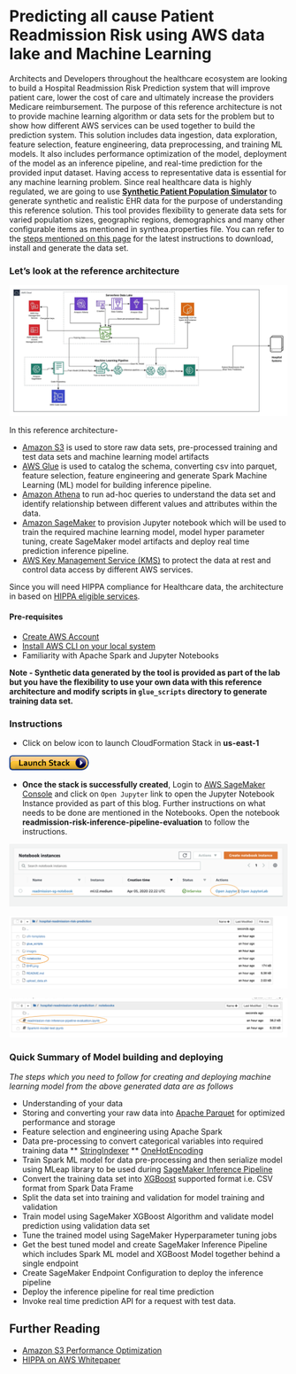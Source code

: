 # Predicting all cause Patient Readmission Risk using AWS data lake and Machine Learning

Architects and Developers throughout the healthcare ecosystem are looking to build a Hospital Readmission Risk Prediction system that will improve patient care, lower the cost of care and ultimately increase the providers Medicare reimbursement. The purpose of this reference architecture is not to provide machine learning algorithm or data sets for the problem but to show how different AWS services can be used together to build the prediction system. This solution includes data ingestion, data exploration, feature selection, feature engineering, data preprocessing, and training ML models. It also includes performance optimization of the model, deployment of the model as an inference pipeline, and real-time prediction for the provided input dataset. Having access to representative data is essential for any machine learning problem. Since real healthcare data is highly regulated, we are going to use **[Synthetic Patient Population Simulator](https://academic.oup.com/jamia/article/25/3/230/4098271)** to generate synthetic and realistic EHR data for the purpose of understanding this reference solution. This tool provides flexibility to generate data sets for varied population sizes, geographic regions, demographics and many other configurable items as mentioned in synthea.properties file. You can refer to the [steps mentioned on this page](https://github.com/synthetichealth/synthea/blob/master/README.md) for the latest instructions to download, install and generate the data set. 

### Let’s look at the reference architecture
![architecture](images/architecture.png)


In this reference architecture-
* [Amazon S3](https://aws.amazon.com/s3/) is used to store raw data sets, pre-processed training and test data sets and machine learning model artifacts
*	[AWS Glue](https://aws.amazon.com/glue/) is used to catalog the schema, converting csv into parquet, feature selection, feature engineering and generate Spark Machine Learning (ML) model for building inference pipeline.
*	[Amazon Athena](https://aws.amazon.com/athena/) to run ad-hoc queries to understand the data set and identify relationship between different values and attributes within the data.
*	[Amazon SageMaker](https://aws.amazon.com/sagemaker/) to provision Jupyter notebook which will be used to train the required machine learning model, model hyper parameter tuning, create SageMaker model artifacts and deploy real time prediction inference pipeline. 
*	[AWS Key Management Service (KMS)](https://aws.amazon.com/kms/) to protect the data at rest and control data access by different AWS services.

Since you will need HIPPA compliance for Healthcare data, the architecture in based on [HIPPA eligible services](https://aws.amazon.com/compliance/hipaa-eligible-services-reference/). 

#### Pre-requisites
- [Create AWS Account](https://aws.amazon.com/premiumsupport/knowledge-center/create-and-activate-aws-account/)
- [Install AWS CLI on your local system](https://docs.aws.amazon.com/cli/latest/userguide/cli-chap-install.html)
- Familiarity with Apache Spark and Jupyter Notebooks

**Note - Synthetic data generated by the tool is provided as part of the lab but you have the flexibility to use your own data with this reference architecture and modify scripts in `glue_scripts` directory to generate training data set.**

### Instructions

- Click on below icon to launch CloudFormation Stack in **us-east-1**

[![Launch Stack](images/cloudformation-launch-stack.png)](https://console.aws.amazon.com/cloudformation/home?region=us-east-1#/stacks/new?stackName=readmission-prediction-stack&templateURL=https://hospital-readmission-blog.s3-us-west-2.amazonaws.com/readmission-blog-cfn.yml)

-  **Once the stack is successfully created**, Login to [AWS SageMaker Console](https://console.aws.amazon.com/sagemaker/home?region=us-east-1#/notebook-instances) and click on `Open Jupyter` link to open the Jupyter Notebook Instance provided as part of this blog. Further instructions on what needs to be done are mentioned in the Notebooks. Open the notebook **readmission-risk-inference-pipeline-evaluation** to follow the instructions. 

![Notebook](images/10.png)

![Notebook](images/11.png)

![Notebook](images/12.png)


### Quick Summary of Model building and deploying
*The steps which you need to follow for creating and deploying machine learning model from the above generated data are as follows*

* Understanding of your data
* Storing and converting your raw data into [Apache Parquet](https://parquet.apache.org/) for optimized performance and storage
* Feature selection and engineering using Apache Spark
* Data pre-processing to convert categorical variables into required training data
** [StringIndexer](https://spark.apache.org/docs/latest/ml-features#stringindexer) 
** [OneHotEncoding](https://spark.apache.org/docs/latest/ml-features#onehotencoder-deprecated-since-230) 
* Train Spark ML model for data pre-processing and then serialize model using MLeap library to be used during [SageMaker Inference Pipeline](https://docs.aws.amazon.com/sagemaker/latest/dg/inference-pipelines.html)
* Convert the training data set into [XGBoost](https://docs.aws.amazon.com/sagemaker/latest/dg/xgboost.html) supported format i.e. CSV format from Spark Data Frame
* Split the data set into training and validation for model training and validation
* Train model using SageMaker XGBoost Algorithm and validate model prediction using validation data set
* Tune the trained model using SageMaker Hyperparameter tuning jobs
* Get the best tuned model and create SageMaker Inference Pipeline which includes Spark ML model and XGBoost Model together behind a single endpoint
* Create SageMaker Endpoint Configuration to deploy the inference pipeline
* Deploy the inference pipeline for real time prediction
* Invoke real time prediction API for a request with test data.

## Further Reading

* [Amazon S3 Performance Optimization](https://docs.aws.amazon.com/AmazonS3/latest/dev/optimizing-performance.html)
* [HIPPA on AWS Whitepaper](https://d1.awsstatic.com/whitepapers/compliance/AWS_HIPAA_Compliance_Whitepaper.pdf)
